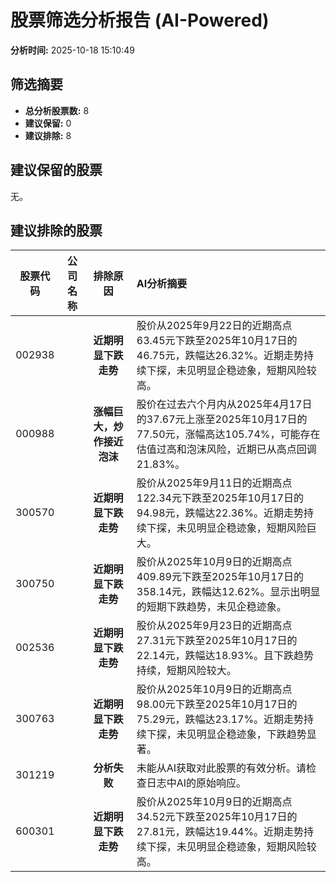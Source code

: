 # 股票筛选分析报告 (AI-Powered)

**分析时间:** 2025-10-18 15:10:49

## 筛选摘要

- **总分析股票数:** 8
- **建议保留:** 0
- **建议排除:** 8

## 建议保留的股票

无。


## 建议排除的股票

| 股票代码 | 公司名称 | 排除原因 | AI分析摘要 |
|:---:|:---:|:---:|:---|
| 002938 |  | **近期明显下跌走势** | 股价从2025年9月22日的近期高点63.45元下跌至2025年10月17日的46.75元，跌幅达26.32%。近期走势持续下探，未见明显企稳迹象，短期风险较高。 |
| 000988 |  | **涨幅巨大，炒作接近泡沫** | 股价在过去六个月内从2025年4月17日的37.67元上涨至2025年10月17日的77.50元，涨幅高达105.74%，可能存在估值过高和泡沫风险，近期已从高点回调21.83%。 |
| 300570 |  | **近期明显下跌走势** | 股价从2025年9月11日的近期高点122.34元下跌至2025年10月17日的94.98元，跌幅达22.36%。近期走势持续下探，未见明显企稳迹象，短期风险巨大。 |
| 300750 |  | **近期明显下跌走势** | 股价从2025年10月9日的近期高点409.89元下跌至2025年10月17日的358.14元，跌幅达12.62%。显示出明显的短期下跌趋势，未见企稳迹象。 |
| 002536 |  | **近期明显下跌走势** | 股价从2025年9月23日的近期高点27.31元下跌至2025年10月17日的22.14元，跌幅达18.93%。且下跌趋势持续，短期风险较大。 |
| 300763 |  | **近期明显下跌走势** | 股价从2025年10月9日的近期高点98.00元下跌至2025年10月17日的75.29元，跌幅达23.17%。近期走势持续下探，未见明显企稳迹象，下跌趋势显著。 |
| 301219 |  | **分析失败** | 未能从AI获取对此股票的有效分析。请检查日志中AI的原始响应。 |
| 600301 |  | **近期明显下跌走势** | 股价从2025年10月9日的近期高点34.52元下跌至2025年10月17日的27.81元，跌幅达19.44%。近期走势持续下探，未见明显企稳迹象，短期风险较高。 |
